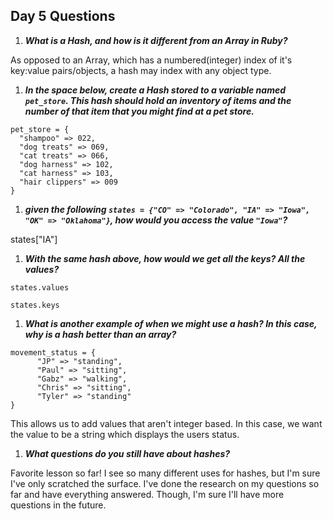 ## Day 5 Questions

1. ***What is a Hash, and how is it different from an Array in Ruby?***


As opposed to an Array, which has a numbered(integer) index of it's key:value pairs/objects, a hash may index with any object type.

1. ***In the space below, create a Hash stored to a variable named `pet_store`.  This hash should hold an inventory of items and the number of that item that you might find at a pet store.***
```
pet_store = {
  "shampoo" => 022,
  "dog treats" => 069,
  "cat treats" => 066,
  "dog harness" => 102,
  "cat harness" => 103,
  "hair clippers" => 009
}
```

1. ***given the following `states = {"CO" => "Colorado", "IA" => "Iowa", "OK" => "Oklahoma"}`, how would you access the value `"Iowa"`?***

states["IA"]

1. ***With the same hash above, how would we get all the keys?  All the values?***

`states.values`

`states.keys`


1. ***What is another example of when we might use a hash?  In this case, why is a hash better than an array?***
```
movement_status = {
      "JP" => "standing",
      "Paul" => "sitting",
      "Gabz" => "walking",
      "Chris" => "sitting",
      "Tyler" => "standing"
}
```
This allows us to add values that aren't integer based. In this case, we want the value to be a string which displays the users status.


1. ***What questions do you still have about hashes?***

Favorite lesson so far! I see so many different uses for hashes, but I'm sure I've only scratched the surface.
I've done the research on my questions so far and have everything answered. Though, I'm sure I'll have more questions in the future.
